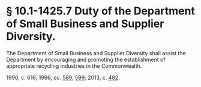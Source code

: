 # § 10.1-1425.7 Duty of the Department of Small Business and Supplier Diversity.

<p>The Department of Small Business and Supplier Diversity shall assist the Department by encouraging and promoting the establishment of appropriate recycling industries in the Commonwealth.</p><p>1990, c. 616; 1996, cc. <a href='http://lis.virginia.gov/cgi-bin/legp604.exe?961+ful+CHAP0589'>589</a>, <a href='http://lis.virginia.gov/cgi-bin/legp604.exe?961+ful+CHAP0599'>599</a>; 2013, c. <a href='http://lis.virginia.gov/cgi-bin/legp604.exe?131+ful+CHAP0482'>482</a>.</p>